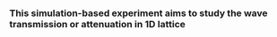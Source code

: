 ### This simulation-based experiment aims to study the wave transmission or attenuation in 1D lattice
